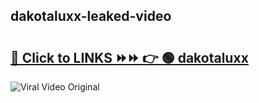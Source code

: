 
 ## dakotaluxx-leaked-video 

# <h2><a href="https://clipsfans.com/dakotaluxx&ref=git">🔗 Click to LINKS ⏩⏩ 👉 🟢 dakotaluxx </a></h2>

<a href="https://clipsfans.com/dakotaluxx&ref=git" rel="nofollow" data-target="animated-image.originalLink"><img src="https://i.ibb.co.com/xMMVF88/686577567.gif" alt="Viral Video Original" style="max-width: 100%; display: inline-block;" data-target="animated-image.originalImage"></a>
